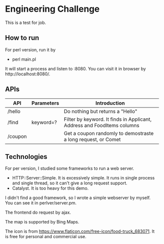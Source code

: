 # Engineering Challenge

This is a test for job.

## How to run

For perl version, run it by

 * perl main.pl

It will start a process and listen to :8080. You can visit it in browser by http://localhost:8080/.

## APIs

|API|Parameters|Introduction|
|--|--|--|
|/hello||Do nothing but returns a "Hello"|
|/find|keyword=?|Filter by keyword. It finds in Applicant, Address and FoodItems columns|
|/coupon||Get a coupon randomly to demostraste a long request, or Comet|

## Technologies

For per version, I studied some frameworks to run a web server.

* HTTP::Server::Simple. It is excessively simple. It runs in single process and single thread, so it can't give a long request support.
* Catalyst. It is too heavy for this demo.

I didn't find a good framework, so I wrote a simple webserver by myself. You can see it in perlver/server.pm.

The frontend do request by ajax.

The map is supported by Bing Maps.

The icon is from https://www.flaticon.com/free-icon/food-truck_683071. It is free for personal and commercial use.
